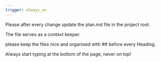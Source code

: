 ```yaml
---
trigger: always_on
---
```


Please after every change update the plan.md file in the project root.

The file serves as a context keeper.

please keep the files nice and organised with ## before every Heading.

Always start typing at the bottom of the page, never on top!
